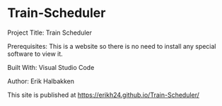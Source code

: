 # Train-Scheduler

Project Title:
Train Scheduler

Prerequisites:
This is a website so there is no need to install any special software to view it.

Built With:
Visual Studio Code

Author:
Erik Halbakken

This site is published at https://erikh24.github.io/Train-Scheduler/


